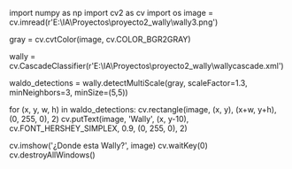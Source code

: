 import numpy as np
import cv2 as cv
import os
image = cv.imread(r'E:\\IA\\Proyectos\\proyecto2_wally\\wally3.png')

gray = cv.cvtColor(image, cv.COLOR_BGR2GRAY)

wally = cv.CascadeClassifier(r'E:\\IA\\Proyectos\\proyecto2_wally\\wallycascade.xml')

waldo_detections = wally.detectMultiScale(gray, scaleFactor=1.3, minNeighbors=3, minSize=(5,5))

for (x, y, w, h) in waldo_detections:
    cv.rectangle(image, (x, y), (x+w, y+h), (0, 255, 0), 2)
    cv.putText(image, 'Wally', (x, y-10), cv.FONT_HERSHEY_SIMPLEX, 0.9, (0, 255, 0), 2)


cv.imshow('¿Donde esta Wally?', image)
cv.waitKey(0)
cv.destroyAllWindows()